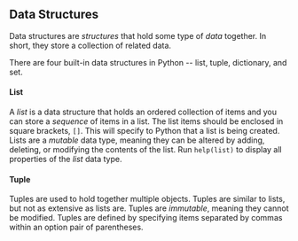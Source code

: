 ## Data Structures

Data structures are *structures* that hold some type of *data* together.  In short, they store a collection of related data.

There are four built-in data structures in Python -- list, tuple, dictionary, and set.

#### List

A *list* is a data structure that holds an ordered collection of items and you can store a *sequence* of items in a list.  The list items should be enclosed in square brackets, `[]`.  This will specify to Python that a list is being created.  Lists are a *mutable* data type, meaning they can be altered by adding, deleting, or modifying the contents of the list.  Run `help(list)` to display all properties of the *list* data type.

#### Tuple

Tuples are used to hold together multiple objects.  Tuples are similar to lists, but not as extensive as lists are.  Tuples are *immutable*, meaning they cannot be modified.  Tuples are defined by specifying items separated by commas within an option pair of parentheses.
